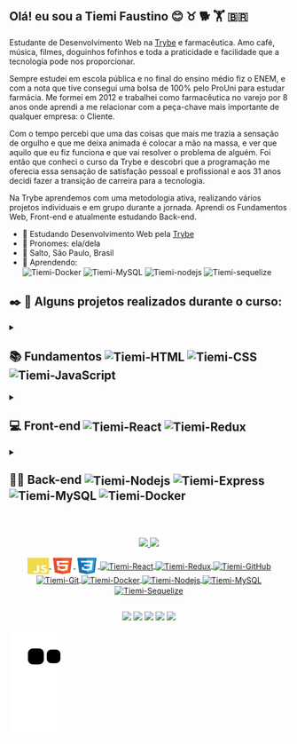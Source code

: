 ## Olá! eu sou a Tiemi Faustino 😊 ♉ 🐕 🏋️‍ 🇧🇷

Estudante de Desenvolvimento Web na [Trybe](https://www.betrybe.com/) e farmacêutica. Amo café, música, filmes, doguinhos fofinhos e toda a praticidade e facilidade que a tecnologia pode nos proporcionar.

Sempre estudei em escola pública e no final do ensino médio fiz o ENEM, e com a nota que tive consegui uma bolsa de 100% pelo ProUni para estudar farmácia. Me formei em 2012 e trabalhei como farmacêutica no varejo por 8 anos onde aprendi a me relacionar com a peça-chave mais importante de qualquer empresa: o Cliente.

Com o tempo percebi que uma das coisas que mais me trazia a sensação de orgulho e que me deixa animada é colocar a mão na massa, e ver que aquilo que eu fiz funciona e que vai resolver o problema de alguém. Foi então que conheci o curso da Trybe e descobri que a programação me oferecia essa sensação de satisfação pessoal e profissional e aos 31 anos decidi fazer a transição de carreira para a tecnologia.

Na Trybe aprendemos com uma metodologia ativa, realizando vários projetos individuais e em grupo durante a jornada. Aprendi os Fundamentos Web, Front-end e atualmente estudando Back-end.

- 🌱 Estudando Desenvolvimento Web pela [Trybe](https://www.betrybe.com/)
- 👩 Pronomes: ela/dela
- 📍 Salto, São Paulo, Brasil
- 📖 Aprendendo: <br>
   <img align="center" alt="Tiemi-Docker" height="60" width="70" src="https://cdn.jsdelivr.net/gh/devicons/devicon/icons/docker/docker-plain.svg" />
   <img align="center" alt="Tiemi-MySQL" height="70" width="70" src="https://cdn.jsdelivr.net/gh/devicons/devicon/icons/mysql/mysql-original-wordmark.svg" />
   <img align="center" alt="Tiemi-nodejs" height="90" width="90" src="https://cdn.jsdelivr.net/gh/devicons/devicon/icons/nodejs/nodejs-original-wordmark.svg" />
   <img align="center" alt="Tiemi-sequelize" height="90" width="90" src="https://cdn.jsdelivr.net/gh/devicons/devicon/icons/sequelize/sequelize-original-wordmark.svg" />        
            
##

<strong><h2> ✒️ 📖 Alguns projetos realizados durante o curso:</h2></strong>

<details>
<summary><strong><h2>
   📚 Fundamentos
   <img  align="center" alt="Tiemi-HTML" height="30" width="40" src="https://cdn.jsdelivr.net/gh/devicons/devicon/icons/html5/html5-original.svg" />   
   <img align="center" alt="Tiemi-CSS" height="30" width="40" src="https://cdn.jsdelivr.net/gh/devicons/devicon/icons/css3/css3-original.svg" />
   <img align="center" alt="Tiemi-JavaScript" height="30" width="40" src="https://cdn.jsdelivr.net/gh/devicons/devicon/icons/javascript/javascript-original.svg" />       
</h2></strong></summary>

1. [Lessons Learned](https://tiemifaustino.github.io/lessons-learned/) - Primeiro projeto realizado utilizando HTML5 e CSS3
   * [Repositório Lessons Learned](https://github.com/tiemifaustino/lessons-learned)
   
2. [Portfólio](https://tiemifaustino.github.io/#eu) - Construção de portfólio utilizando HTML5 e CSS3
   * [Repositório Portfólio](https://github.com/tiemifaustino/tiemifaustino.github.io)
   
3. [Pixels Art](https://github.com/tiemifaustino/project-pixels-art) - Paleta de cores para criação de desenhos em pixels
   * [Repositório Pixels Art](https://github.com/tiemifaustino/project-pixels-art)
   
4. [To do list](https://tiemifaustino.github.io/project-todo-list/) - Lista de Tarefas
   * [Repositório To do list](https://github.com/tiemifaustino/project-todo-list)
   
5. [Color Guess](https://tiemifaustino.github.io/color-guess-project-bonus/) - Jogo de adivinhação de cores
   * [Repositório Color Guess](https://github.com/tiemifaustino/color-guess-project-bonus)
</details>

<details>
<summary><strong><h2>
   💻 Front-end
   <img align="center" alt="Tiemi-React" height="30" width="40" src="https://cdn.jsdelivr.net/gh/devicons/devicon/icons/react/react-original.svg" />
   <img align="center" alt="Tiemi-Redux" height="30" width="40" src="https://cdn.jsdelivr.net/gh/devicons/devicon/icons/redux/redux-original.svg" />
          
</h2></strong></summary>

6. [Solar System](https://tiemifaustino.github.io/solar-system-react-project/) - Primeiro projeto utilizando [React](https://pt-br.reactjs.org/) <img align="center" alt="Tiemi-React" height="30" width="40" src="https://cdn.jsdelivr.net/gh/devicons/devicon/icons/react/react-original.svg" />
   * [Repositório Solar System](https://github.com/tiemifaustino/solar-system-react-project)

7. [Trivia Game](https://trivia-group24.vercel.app/) - Projeto em equipe baseado em um jogo de perguntas (Trivia) no módulo de Front-end  <img align="center" alt="Tiemi-React" height="30" width="40" src="https://cdn.jsdelivr.net/gh/devicons/devicon/icons/react/react-original.svg" />
   * [Repositório Trivia Game](https://github.com/tiemifaustino/trivia-group24)

8. [Trybe Wallet](https://trybe-wallet-two.vercel.app/) - Carteira de controle de gastos com conversor de moedas  <img align="center" alt="Tiemi-React" height="30" width="40" src="https://cdn.jsdelivr.net/gh/devicons/devicon/icons/react/react-original.svg" />
   * [Repositório Trybe Wallet](https://github.com/tiemifaustino/trybe-wallet)

9. [Easy Cooking App](http://easycooking-app.vercel.app/) - Projeto em equipe em que desenvolvemos um aplicativo mobile com React JS para ver, buscar, filtrar, favoritar e acompanhar o progresso de preparação de receitas e drinks - Conclusão do módulo de Front-end <img align="center" alt="Tiemi-React" height="30" width="40" src="https://cdn.jsdelivr.net/gh/devicons/devicon/icons/react/react-original.svg" />
   * [Repositório Easy Cooking App](https://github.com/tiemifaustino/easycooking-app)
</details>

<details>
<summary><strong><h2>
   👩‍🍳 Back-end
   <img align="center" alt="Tiemi-Nodejs" height="30" width="40" src="https://cdn.jsdelivr.net/gh/devicons/devicon/icons/nodejs/nodejs-original.svg" />
   <img align="center" alt="Tiemi-Express" height="40" width="40" src="https://cdn.jsdelivr.net/gh/devicons/devicon/icons/express/express-original-wordmark.svg" />
   <img align="center" alt="Tiemi-MySQL" height="30" width="40" src="https://cdn.jsdelivr.net/gh/devicons/devicon/icons/mysql/mysql-original.svg" />
   <img align="center" alt="Tiemi-Docker" height="30" width="40" src="https://cdn.jsdelivr.net/gh/devicons/devicon/icons/docker/docker-plain.svg" />
</h2></strong></summary>

10. [Docker Todo List](https://github.com/tiemifaustino/docker-todolist-project) - Primeiro projeto do módulo de Back-end utilizando Dockerfile e Docker-Compose <img align="center" alt="Tiemi-Docker" height="30" width="40" src="https://cdn.jsdelivr.net/gh/devicons/devicon/icons/docker/docker-plain.svg" />

11. [MySQL All for one](https://github.com/tiemifaustino/mysql-all-for-one) - Projeto com o objetivo de praticar os conceitos de SQL criando queries para consulta e manipulação de tabelas <img align="center" alt="Tiemi-MySQL" height="30" width="40" src="https://cdn.jsdelivr.net/gh/devicons/devicon/icons/mysql/mysql-original.svg" />

12. [MySQL One for All](https://github.com/tiemifaustino/mysql-one-for-all) - Projeto para normalizar tabelas na terceira forma normal, criá-las e populá-las e executar queries para consulta e manipulação destas <img align="center" alt="Tiemi-MySQL" height="30" width="40" src="https://cdn.jsdelivr.net/gh/devicons/devicon/icons/mysql/mysql-original.svg" />

13. [Talker Manager](https://github.com/tiemifaustino/talker-manager) - Projeto utilizando Node e Express para a criação de uma API de um CRUD  (Create, Read, Update e Delete) de palestrantes em que é possível cadastrar, visualizar, pesquisar, editar e excluir informações <img align="center" alt="Tiemi-Nodejs" height="30" width="40" src="https://cdn.jsdelivr.net/gh/devicons/devicon/icons/nodejs/nodejs-original.svg" /> <img align="center" alt="Tiemi-Express" height="40" width="40" src="https://cdn.jsdelivr.net/gh/devicons/devicon/icons/express/express-original-wordmark.svg" />

14. [Store Manager](https://github.com/tiemifaustino/store-manager) - Projeto utilizando Node, Express e MySQL para a criação de uma API de um CRUD de produtos e vendas realizado durante o módulo de Back-End do curso de Desenvolvimento Web pela Trybe. <img align="center" alt="Tiemi-Nodejs" height="30" width="40" src="https://cdn.jsdelivr.net/gh/devicons/devicon/icons/nodejs/nodejs-original.svg" /> <img align="center" alt="Tiemi-Express" height="40" width="40" src="https://cdn.jsdelivr.net/gh/devicons/devicon/icons/express/express-original-wordmark.svg" /> <img align="center" alt="Tiemi-MySQL" height="30" width="40" src="https://cdn.jsdelivr.net/gh/devicons/devicon/icons/mysql/mysql-original.svg" />
</details>

##

<br>
<div align="center">
  <a href="https://github.com/tiemifaustino">
  <img height="160em" src="https://github-readme-stats.vercel.app/api?username=tiemifaustino&show_icons=true&theme=algolia&include_all_commits=true&count_private=true"/>
  <img height="160em" src="https://github-readme-stats.vercel.app/api/top-langs/?username=tiemifaustino&layout=compact&langs_count=7&theme=algolia"/>
</div><br>

<div align="center">
  <img align="center" alt="Tiemi-Js" height="30" width="40" src="https://raw.githubusercontent.com/devicons/devicon/master/icons/javascript/javascript-plain.svg" />
  <img align="center" alt="Tiemi-HTML" height="30" width="40" src="https://raw.githubusercontent.com/devicons/devicon/master/icons/html5/html5-original.svg" />
  <img align="center" alt="Tiemi-CSS" height="30" width="40" src="https://raw.githubusercontent.com/devicons/devicon/master/icons/css3/css3-original.svg" />
  <img align="center" alt="Tiemi-React" height="30" width="40" src="https://cdn.jsdelivr.net/gh/devicons/devicon/icons/react/react-original.svg" />
  <img align="center" alt="Tiemi-Redux" height="30" width="40" src="https://cdn.jsdelivr.net/gh/devicons/devicon/icons/redux/redux-original.svg" />
  <img align="center" alt="Tiemi-GitHub" height="30" width="40" src="https://cdn.jsdelivr.net/gh/devicons/devicon/icons/github/github-original.svg" />
  <img align="center" alt="Tiemi-Git" height="30" width="40" src="https://cdn.jsdelivr.net/gh/devicons/devicon/icons/git/git-original.svg"  />
  <img align="center" alt="Tiemi-Docker" height="40" width="40" src="https://cdn.jsdelivr.net/gh/devicons/devicon/icons/docker/docker-original.svg" />
  <img align="center" alt="Tiemi-Nodejs" height="30" width="40" src="https://cdn.jsdelivr.net/gh/devicons/devicon/icons/nodejs/nodejs-original.svg" />     
  <img align="center" alt="Tiemi-MySQL" height="30" width="40" src="https://cdn.jsdelivr.net/gh/devicons/devicon/icons/mysql/mysql-original.svg" />       
  <img align="center" alt="Tiemi-Sequelize" height="30" width="40" src="https://cdn.jsdelivr.net/gh/devicons/devicon/icons/sequelize/sequelize-original.svg" />
          
</div>

##
  
<div align="center">
  <a href="https://www.linkedin.com/in/tiemifaustino/" target="_blank"><img src="https://img.shields.io/badge/-LinkedIn-%230077B5?style=for-the-badge&logo=linkedin&logoColor=white" target="_blank"></a> 
  <a href="https://www.instagram.com/tiemifaustino/" target="_blank"><img src="https://img.shields.io/badge/-Instagram-%23E4405F?style=for-the-badge&logo=instagram&logoColor=white" target="_blank"></a>
  <a href="mailto:hayashipharma@gmail.com" target="_blank"><img src="https://img.shields.io/badge/Gmail-D14836?style=for-the-badge&logo=gmail&logoColor=white"></a>
  <a href="https://api.whatsapp.com/send?phone=5511911871216" target="_blank"><img src="https://img.shields.io/badge/WhatsApp-25D366?style=for-the-badge&logo=whatsapp&logoColor=white"></a>
  <a href="https://t.me/tiemifaustino" target="_blank"><img src="https://img.shields.io/badge/Telegram-2CA5E0?style=for-the-badge&logo=telegram&logoColor=white"></a>
</div>

![Snake animation](https://github.com/tiemifaustino/tiemifaustino/blob/output/github-contribution-grid-snake.svg)
